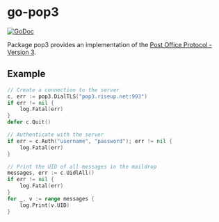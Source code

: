 # go-pop3

[![GoDoc](https://godoc.org/github.com/TheCreeper/go-pop3?status.svg)](https://godoc.org/github.com/TheCreeper/go-pop3)

Package pop3 provides an implementation of the
[Post Office Protocol - Version 3](https://www.ietf.org/rfc/rfc1939.txt).

## Example

```Go
// Create a connection to the server
c, err := pop3.DialTLS("pop3.riseup.net:993")
if err != nil {
	log.Fatal(err)
}
defer c.Quit()

// Authenticate with the server
if err = c.Auth("username", "password"); err != nil {
	log.Fatal(err)
}

// Print the UID of all messages in the maildrop
messages, err := c.UidlAll()
if err != nil {
	log.Fatal(err)
}
for _, v := range messages {
	log.Print(v.UID)
}
```